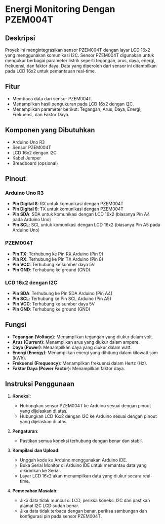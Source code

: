# Energi Monitoring Dengan PZEM004T

## Deskripsi
Proyek ini mengintegrasikan sensor PZEM004T dengan layar LCD 16x2 yang menggunakan komunikasi I2C. Sensor PZEM004T digunakan untuk mengukur berbagai parameter listrik seperti tegangan, arus, daya, energi, frekuensi, dan faktor daya. Data yang diperoleh dari sensor ini ditampilkan pada LCD 16x2 untuk pemantauan real-time.

## Fitur
- Membaca data dari sensor PZEM004T.
- Menampilkan hasil pengukuran pada LCD 16x2 dengan I2C.
- Menampilkan parameter berikut: Tegangan, Arus, Daya, Energi, Frekuensi, dan Faktor Daya.

## Komponen yang Dibutuhkan
- Arduino Uno R3
- Sensor PZEM004T
- LCD 16x2 dengan I2C
- Kabel Jumper
- Breadboard (opsional)

## Pinout
### Arduino Uno R3
- **Pin Digital 8**: RX untuk komunikasi dengan PZEM004T
- **Pin Digital 9**: TX untuk komunikasi dengan PZEM004T
- **Pin SDA**: SDA untuk komunikasi dengan LCD 16x2 (biasanya Pin A4 pada Arduino Uno)
- **Pin SCL**: SCL untuk komunikasi dengan LCD 16x2 (biasanya Pin A5 pada Arduino Uno)

### PZEM004T
- **Pin TX**: Terhubung ke Pin RX Arduino (Pin 9)
- **Pin RX**: Terhubung ke Pin TX Arduino (Pin 8)
- **Pin VCC**: Terhubung ke sumber daya 5V
- **Pin GND**: Terhubung ke ground (GND)

### LCD 16x2 dengan I2C
- **Pin SDA**: Terhubung ke Pin SDA Arduino (Pin A4)
- **Pin SCL**: Terhubung ke Pin SCL Arduino (Pin A5)
- **Pin VCC**: Terhubung ke sumber daya 5V
- **Pin GND**: Terhubung ke ground (GND)

## Fungsi
- **Tegangan (Voltage)**: Menampilkan tegangan yang diukur dalam volt.
- **Arus (Current)**: Menampilkan arus yang diukur dalam ampere.
- **Daya (Power)**: Menampilkan daya yang diukur dalam watt.
- **Energi (Energy)**: Menampilkan energi yang dihitung dalam kilowatt-jam (kWh).
- **Frekuensi (Frequency)**: Menampilkan frekuensi dalam Hertz (Hz).
- **Faktor Daya (Power Factor)**: Menampilkan faktor daya.

## Instruksi Penggunaan
1. **Koneksi**:
   - Hubungkan sensor PZEM004T ke Arduino sesuai dengan pinout yang dijelaskan di atas.
   - Hubungkan LCD 16x2 dengan I2C ke Arduino sesuai dengan pinout yang dijelaskan di atas.

2. **Pengaturan**:
   - Pastikan semua koneksi terhubung dengan benar dan stabil.

3. **Kompilasi dan Upload**:
   - Unggah kode ke Arduino menggunakan Arduino IDE.
   - Buka Serial Monitor di Arduino IDE untuk memantau data yang dikirimkan ke Serial.
   - Layar LCD 16x2 akan menampilkan data yang diukur secara real-time.

4. **Pemecahan Masalah**:
   - Jika data tidak muncul di LCD, periksa koneksi I2C dan pastikan alamat I2C LCD sudah benar.
   - Jika data tidak terbaca dengan benar, periksa sambungan dan konfigurasi pin pada sensor PZEM004T.


